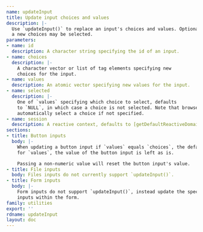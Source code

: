 ```yaml
---
name: updateInput
title: Update input choices and values
description: |-
  Use `updateInput()` to replace an input's choices and values. Optionally,
  a new choices may be selected.
parameters:
- name: id
  description: A character string specifying the id of an input.
- name: choices
  description: |-
    A character vector or list of tag elements specifying new
    choices for the input.
- name: values
  description: An atomic vector specifying new values for the input.
- name: selected
  description: |-
    One of `values` specifying which choice to select, defaults
    to `NULL`, in which case a choice is not selected. Note that browsers may
    automatically select a choice if not specified.
- name: session
  description: A reactive context, defaults to [getDefaultReactiveDomain()](getdefaultreactivedomain.html).
sections:
- title: Button inputs
  body: |-
    When updating a button input if `values` equals `choices`, the default value
    for `values`, the value of the button input is left as is.

    Passing a non-numeric value will reset the button input's value.
- title: File inputs
  body: Files inputs do not currently support `updateInput()`.
- title: Form inputs
  body: |-
    Form inputs do not support `updateInput()`, instead update the specific
    inputs within the form.
family: utilities
export: ''
rdname: updateInput
layout: doc
---
```

